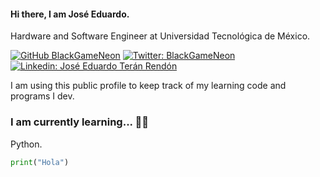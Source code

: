 #### Hi there, I am José Eduardo.
<!--
**BlackGameNeon/BlackGameNeon** is a ✨ _special_ ✨ repository because its `README.md` (this file) appears on your GitHub profile.

Here are some ideas to get you started:

- 🔭 I’m currently working on ...
- 🌱 I’m currently learning ...
- 👯 I’m looking to collaborate on ...
- 🤔 I’m looking for help with ...
- 💬 Ask me about ...
- 📫 How to reach me: ...
- 😄 Pronouns: ...
- ⚡ Fun fact: ...
-->

Hardware and Software Engineer at Universidad Tecnológica de México.

[![GitHub BlackGameNeon](https://img.shields.io/github/followers/blackgameneon?label=follow&style=social)](https://github.com/BlackGameNeon)
[![Twitter: BlackGameNeon](https://img.shields.io/twitter/follow/BlackGameNeon?style=social)](https://twitter.com/BlackGameNeon)
[![Linkedin: José Eduardo Terán Rendón](https://img.shields.io/badge/-José_Eduardo-blue?style=flat-square&logo=Linkedin&logoColor=white&link=https://www.linkedin.com/in/joseeduardoteranrendon/)](https://www.linkedin.com/in/joseeduardoteranrendon/)

I am using this public profile to keep track of my learning code and programs I dev.

### I am currently learning... 🐱‍👤
Python.

```python
print("Hola")

```